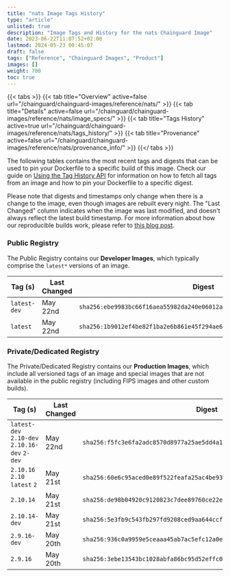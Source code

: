 ```yaml
---
title: "nats Image Tags History"
type: "article"
unlisted: true
description: "Image Tags and History for the nats Chainguard Image"
date: 2023-06-22T11:07:52+02:00
lastmod: 2024-05-23 00:45:07
draft: false
tags: ["Reference", "Chainguard Images", "Product"]
images: []
weight: 700
toc: true
---
```


{{< tabs >}}
{{< tab title="Overview" active=false url="/chainguard/chainguard-images/reference/nats/" >}}
{{< tab title="Details" active=false url="/chainguard/chainguard-images/reference/nats/image_specs/" >}}
{{< tab title="Tags History" active=true url="/chainguard/chainguard-images/reference/nats/tags_history/" >}}
{{< tab title="Provenance" active=false url="/chainguard/chainguard-images/reference/nats/provenance_info/" >}}
{{</ tabs >}}

The following tables contains the most recent tags and digests that can be used to pin your Dockerfile to a specific build of this image. Check our guide on [Using the Tag History API](/chainguard/chainguard-images/using-the-tag-history-api/) for information on how to fetch all tags from an image and how to pin your Dockerfile to a specific digest.

Please note that digests and timestamps only change when there is a change to the image, even though images are rebuilt every night. The "Last Changed" column indicates when the image was last modified, and doesn't always reflect the latest build timestamp. For more information about how our reproducible builds work, please refer to [this blog post](https://www.chainguard.dev/unchained/reproducing-chainguards-reproducible-image-builds).

### Public Registry
The Public Registry contains our **Developer Images**, which typically comprise the `latest*` versions of an image.

| Tag (s)       | Last Changed | Digest                                                                    |
|---------------|--------------|---------------------------------------------------------------------------|
|  `latest-dev` | May 22nd     | `sha256:ebe9983bc66f16aea55982da240e06012a3d6168893f12be81355e1543c144fe` |
|  `latest`     | May 22nd     | `sha256:1b9012ef4be82f1ba2e6b861e45f294ae6b9963f465cd7e257f3e2f656791d01` |


### Private/Dedicated Registry
The Private/Dedicated Registry contains our **Production Images**, which include all versioned tags of an image and special images that are not available in the public registry (including FIPS images and other custom builds).

| Tag (s)                                        | Last Changed | Digest                                                                    |
|------------------------------------------------|--------------|---------------------------------------------------------------------------|
|  `latest-dev` `2.10-dev` `2.10.16-dev` `2-dev` | May 22nd     | `sha256:f5fc3e6fa2adc8570d8977a25ae5dd4a132f062400e06a56fe424ecd87bd2e39` |
|  `2.10.16` `2.10` `latest` `2`                 | May 21st     | `sha256:60e6c95aced0e89f522feafa25ac4be93eceab77e5e4dd092161f39a88de996a` |
|  `2.10.14`                                     | May 21st     | `sha256:de98b04920c9120823c7dee89760ce22e70e470a67d333d4e15ecebfbe7b587b` |
|  `2.10.14-dev`                                 | May 21st     | `sha256:5e3fb9c543fb297fd9208ced9aa644ccf04cb66eeb1d463087591658ba53fa5c` |
|  `2.9.16-dev`                                  | May 20th     | `sha256:936c0a9959e5ceaaa45ab7ac5efc12a0e45712740c78fccfc9e08c2c945ecd11` |
|  `2.9.16`                                      | May 20th     | `sha256:3ebe13543bc1028abfa86bc95d52effc06dded8dba289f19ff96575cdad82c2a` |

